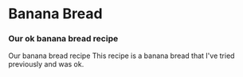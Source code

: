 # Banana Bread
### Our ok banana bread recipe

Our banana bread recipe
This recipe is a banana bread that I've tried previously and was ok.
